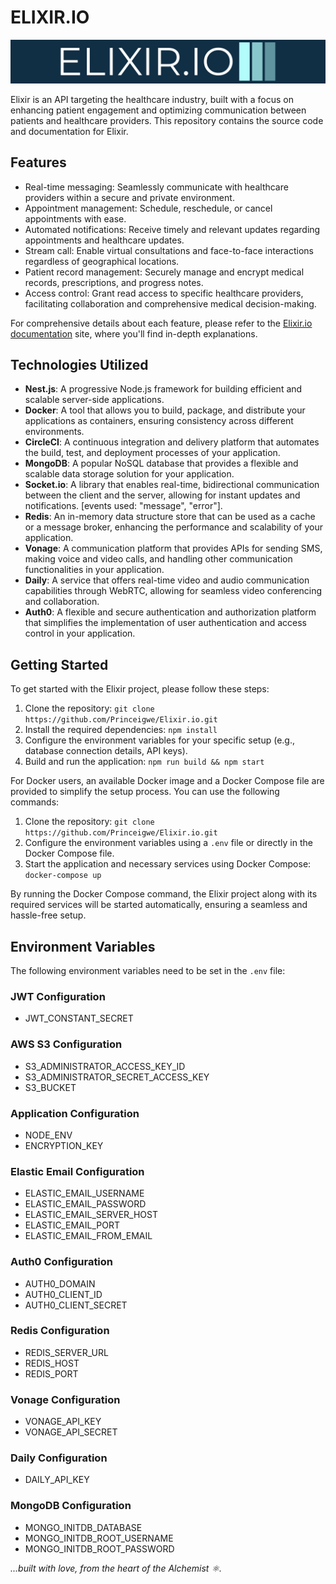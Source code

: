 # ELIXIR.IO

![Elixir.io](download.png)

Elixir is an API targeting the healthcare industry, built with a focus on enhancing patient engagement and optimizing communication between patients and healthcare providers. This repository contains the source code and documentation for Elixir.

## Features

- Real-time messaging: Seamlessly communicate with healthcare providers within a secure and private environment.
- Appointment management: Schedule, reschedule, or cancel appointments with ease.
- Automated notifications: Receive timely and relevant updates regarding appointments and healthcare updates.
- Stream call: Enable virtual consultations and face-to-face interactions regardless of geographical locations.
- Patient record management: Securely manage and encrypt medical records, prescriptions, and progress notes.
- Access control: Grant read access to specific healthcare providers, facilitating collaboration and comprehensive medical decision-making.

For comprehensive details about each feature, please refer to the [Elixir.io documentation](https://www.google.com/imgres?imgurl=https%3A%2F%2Fmedia.istockphoto.com%2Fid%2F155388466%2Fphoto%2Fwork-in-progress-road-sign.jpg%3Fs%3D612x612%26w%3D0%26k%3D20%26c%3D0NHTuN1htzUKODz7gDMs4HkoOnPccb_yksD-L-vICLQ%3D&tbnid=KGU1kuRQIVTZ8M&vet=12ahUKEwjY_PCdmKv_AhU3mScCHZdCC44QMygsegUIARCvAg..i&imgrefurl=https%3A%2F%2Fwww.istockphoto.com%2Fphotos%2Fwork-in-progress-sign&docid=d_Ip9fESQHbuYM&w=612&h=408&q=still%20in%20progress%20pictures&ved=2ahUKEwjY_PCdmKv_AhU3mScCHZdCC44QMygsegUIARCvAg) site, where you'll find in-depth explanations.

## Technologies Utilized

- **Nest.js**: A progressive Node.js framework for building efficient and scalable server-side applications.
- **Docker**: A tool that allows you to build, package, and distribute your applications as containers, ensuring consistency across different environments.
- **CircleCI**: A continuous integration and delivery platform that automates the build, test, and deployment processes of your application.
- **MongoDB**: A popular NoSQL database that provides a flexible and scalable data storage solution for your application.
- **Socket.io**: A library that enables real-time, bidirectional communication between the client and the server, allowing for instant updates and notifications. [events used: "message", "error"].
- **Redis**: An in-memory data structure store that can be used as a cache or a message broker, enhancing the performance and scalability of your application.
- **Vonage**: A communication platform that provides APIs for sending SMS, making voice and video calls, and handling other communication functionalities in your application.
- **Daily**: A service that offers real-time video and audio communication capabilities through WebRTC, allowing for seamless video conferencing and collaboration.
- **Auth0**: A flexible and secure authentication and authorization platform that simplifies the implementation of user authentication and access control in your application.




## Getting Started

To get started with the Elixir project, please follow these steps:

1. Clone the repository: `git clone https://github.com/Princeigwe/Elixir.io.git`
2. Install the required dependencies: `npm install`
3. Configure the environment variables for your specific setup (e.g., database connection details, API keys).
4. Build and run the application: `npm run build && npm start`

For Docker users, an available Docker image and a Docker Compose file are provided to simplify the setup process. You can use the following commands:

1. Clone the repository: `git clone https://github.com/Princeigwe/Elixir.io.git`
2. Configure the environment variables using a `.env` file or directly in the Docker Compose file.
3. Start the application and necessary services using Docker Compose: `docker-compose up`

By running the Docker Compose command, the Elixir project along with its required services will be started automatically, ensuring a seamless and hassle-free setup.



## Environment Variables

The following environment variables need to be set in the `.env` file:

### JWT Configuration
- JWT_CONSTANT_SECRET

### AWS S3 Configuration
- S3_ADMINISTRATOR_ACCESS_KEY_ID
- S3_ADMINISTRATOR_SECRET_ACCESS_KEY
- S3_BUCKET

### Application Configuration
- NODE_ENV
- ENCRYPTION_KEY

### Elastic Email Configuration
- ELASTIC_EMAIL_USERNAME
- ELASTIC_EMAIL_PASSWORD
- ELASTIC_EMAIL_SERVER_HOST
- ELASTIC_EMAIL_PORT
- ELASTIC_EMAIL_FROM_EMAIL

### Auth0 Configuration
- AUTH0_DOMAIN
- AUTH0_CLIENT_ID
- AUTH0_CLIENT_SECRET

### Redis Configuration
- REDIS_SERVER_URL
- REDIS_HOST
- REDIS_PORT

### Vonage Configuration
- VONAGE_API_KEY
- VONAGE_API_SECRET

### Daily Configuration
- DAILY_API_KEY

### MongoDB Configuration
- MONGO_INITDB_DATABASE
- MONGO_INITDB_ROOT_USERNAME
- MONGO_INITDB_ROOT_PASSWORD



*...built with love, from the heart of the Alchemist :atom_symbol:.*